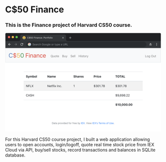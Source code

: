 # C$50 Finance

### This is the Finance project of Harvard CS50 course.

![](finance.png)

For this Harvard CS50 course project, I built a web application allowing users to open accounts, login/logoff, quote real time stock price from IEX Cloud via API, buy/sell stocks, record transactions and balances in SQLite database.
